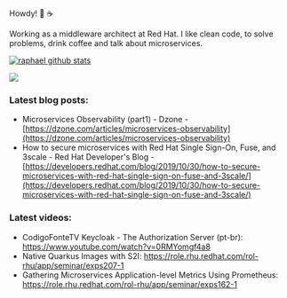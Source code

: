 
Howdy! :cowboy_hat_face: :coffee:

Working as a middleware architect at Red Hat.
I like clean code, to solve problems, drink coffee and talk about microservices.

[![raphael github stats](https://github-readme-stats.vercel.app/api?username=aelkz&show_icons=true&theme=dracula&hide_title=true&hide_border=true)](https://github.com/aelkz/github-readme-stats)

![](https://komarev.com/ghpvc/?username=aelkz)

### Latest blog posts:
- Microservices Observability (part1) - Dzone - [https://dzone.com/articles/microservices-observability](https://dzone.com/articles/microservices-observability)
- How to secure microservices with Red Hat Single Sign-On, Fuse, and 3scale - Red Hat Developer's Blog - [https://developers.redhat.com/blog/2019/10/30/how-to-secure-microservices-with-red-hat-single-sign-on-fuse-and-3scale/](https://developers.redhat.com/blog/2019/10/30/how-to-secure-microservices-with-red-hat-single-sign-on-fuse-and-3scale/)

### Latest videos:
- CodigoFonteTV Keycloak - The Authorization Server (pt-br): https://www.youtube.com/watch?v=0RMYomgf4a8
- Native Quarkus Images with S2I: https://role.rhu.redhat.com/rol-rhu/app/seminar/exps207-1
- Gathering Microservices Application-level Metrics Using Prometheus: https://role.rhu.redhat.com/rol-rhu/app/seminar/exps162-1

<!--
**aelkz/aelkz** is a ✨ _special_ ✨ repository because its `README.md` (this file) appears on your GitHub profile.

Here are some ideas to get you started:

- 🔭 I’m currently working on ...
- 🌱 I’m currently learning ...
- 👯 I’m looking to collaborate on ...
- 🤔 I’m looking for help with ...
- 💬 Ask me about ...
- 📫 How to reach me: ...
- 😄 Pronouns: ...
- ⚡ Fun fact: ...

references:
https://github.com/anuraghazra/github-readme-stats
https://github.com/antonkomarev/github-profile-views-counter
https://github.com/ikatyang/emoji-cheat-sheet/blob/master/README.md
https://gist.github.com/rxaviers/7360908
https://brunoagt.wordpress.com/2011/03/28/javax-swing-joptionpane-conhecendo-e-utilizando-a-classe-joptionpane/

-->
